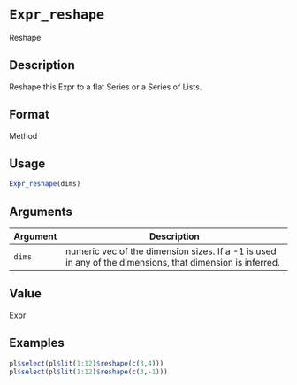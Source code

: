 # `Expr_reshape`

Reshape


## Description

Reshape this Expr to a flat Series or a Series of Lists.


## Format

Method


## Usage

```r
Expr_reshape(dims)
```


## Arguments

Argument      |Description
------------- |----------------
`dims`     |     numeric vec of the dimension sizes. If a -1 is used in any of the dimensions, that dimension is inferred.


## Value

Expr


## Examples

```r
pl$select(pl$lit(1:12)$reshape(c(3,4)))
pl$select(pl$lit(1:12)$reshape(c(3,-1)))
```


